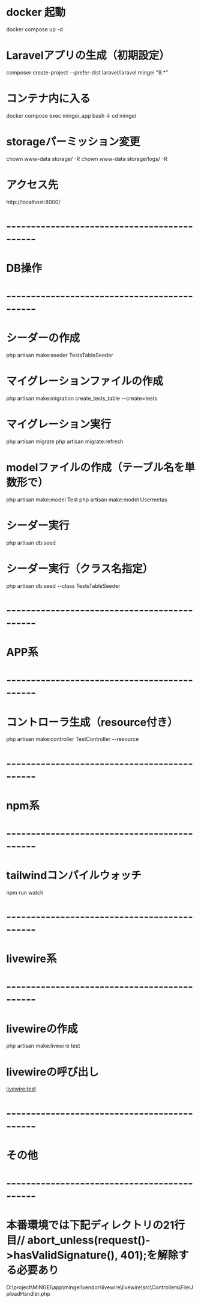 # docker 起動
docker compose up -d

# Laravelアプリの生成（初期設定）
composer create-project --prefer-dist laravel/laravel mingei "8.*"

# コンテナ内に入る
docker compose exec mingei_app bash
↓
cd mingei

# storageパーミッション変更
chown www-data storage/ -R
chown www-data storage/logs/ -R

# アクセス先
http://localhost:8000/


# --------------------------------------------
# DB操作
# --------------------------------------------

# シーダーの作成
php artisan make:seeder TestsTableSeeder

# マイグレーションファイルの作成
php artisan make:migration create_tests_table --create=tests

# マイグレーション実行
php artisan migrate
php artisan migrate:refresh

# modelファイルの作成（テーブル名を単数形で）
php artisan make:model Test
php artisan make:model Usermetas

# シーダー実行
php artisan db:seed

# シーダー実行（クラス名指定）
php artisan db:seed --class TestsTableSeeder

# --------------------------------------------
# APP系
# --------------------------------------------

# コントローラ生成（resource付き）
php artisan make:controller TestController --resource


# --------------------------------------------
# npm系
# --------------------------------------------

# tailwindコンパイルウォッチ
npm run watch


# --------------------------------------------
# livewire系
# --------------------------------------------

# livewireの作成
php artisan make:livewire test

# livewireの呼び出し
<livewire:test>


# --------------------------------------------
# その他
# --------------------------------------------

        
# 本番環境では下記ディレクトリの21行目// abort_unless(request()->hasValidSignature(), 401);を解除する必要あり
D:\project\MINGEI\app\mingei\vendor\livewire\livewire\src\Controllers\FileUploadHandler.php

